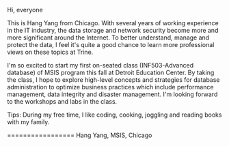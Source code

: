Hi, everyone

This is Hang Yang from Chicago. With several years of working experience in the IT industry, the data storage and network security become more and more significant around the Internet. To better understand, manage and protect the data, I feel it's quite a good chance to learn more professional views on these topics at Trine. 

I'm so excited to start my first on-seated class (INF503-Advanced database) of MSIS program this fall at Detroit Education Center. By taking the class, I hope to explore high-level concepts and strategies for database administration to optimize business practices which include performance management, data integrity and disaster management. I'm looking forward to the workshops and labs in the class.

Tips: During my free time, I like coding, cooking, joggling and reading books with my family.

=================
Hang Yang, MSIS, Chicago
